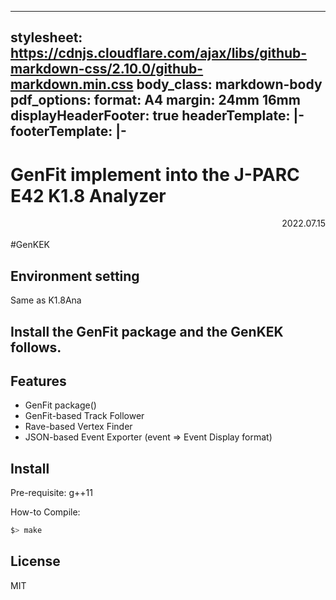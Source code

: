  ---
 stylesheet: https://cdnjs.cloudflare.com/ajax/libs/github-markdown-css/2.10.0/github-markdown.min.css
 body_class: markdown-body
 pdf_options:
   format: A4
   margin: 24mm 16mm
   displayHeaderFooter: true
   headerTemplate: |-
     <style>
       section {
         margin: 0 auto;
         font-family: system-ui;
         font-size: 11px;
       }
     </style>
     <section>
     </section>
   footerTemplate: |-
     <section>
       <div>
         <span class="pageNumber"></span>
         <!-- /<span class="totalPages"></span> -->
       </div>
     </section>
 ---


GenFit implement into the J-PARC E42 K1.8 Analyzer
====================

<div style="text-align: right;">
 2022.07.15
 </div><br>
#GenKEK

## Environment setting

   Same as K1.8Ana

## Install the GenFit package and the GenKEK follows.

## Features
   - GenFit package()
   - GenFit-based Track Follower
   - Rave-based Vertex Finder
   - JSON-based Event Exporter (event => Event Display format)

## Install

Pre-requisite: g++11

How-to Compile:
```sh
$> make
```
## License

MIT